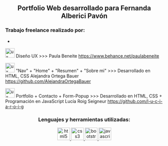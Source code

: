 
<h2 align="center">Portfolio Web desarrollado para Fernanda Alberici Pavón</h2>

<h3 align="left">Trabajo freelance realizado por: </h3>

<p align="left">

*
<img src="https://i.ibb.co/FhffHP7/ux.png" alt="ux icon" width="30" height="30"/> Diseño UX >>> Paula Beneite https://www.behance.net/paulabeneite 

<img src="https://i.ibb.co/x6KK8Tw/frontend.png" alt="ux icon" width="30" height="30"/> "Nav" + "Home" + "Resumen" + "Sobre mi" >>> Desarrollado en HTML, CSS Alejandra Ortega Bauer https://github.com/AlejandraOrtegaBauer

<img src="https://i.ibb.co/x6KK8Tw/frontend.png" alt="ux icon" width="30" height="30"/> Portfolio + Contacto + Form-Popup >>> Desarrollado en HTML, CSS + Programación en JavaScript 
Lucía Roig Seigneur https://github.com/l-u-c-i-a-r-o-i-g 

</p>

<h3 align="center">Lenguajes y herramientas utilizadas:</h3>
 <p align="center"> 
 <a href="https://www.w3.org/html/" target="_blank" rel="noreferrer"> 
<img src="https://i.ibb.co/M7WkcDY/HTML.png" alt="html5" width="40" height="40"/> </a> 
<a href="https://www.w3schools.com/css/" target="_blank" rel="noreferrer"> 
<img src="https://i.ibb.co/1znfnp9/CSS.png" alt="css3" width="40" height="40"/> </a> 
<a href="https://getbootstrap.com" target="_blank" rel="noreferrer"> 
<img src="https://i.ibb.co/zmYgCv7/BOOTSTRAP.png" alt="bootstrap" width="40" height="40"/> </a> 
<a href="https://developer.mozilla.org/en-US/docs/Web/JavaScript" target="_blank" rel="noreferrer"> 
<img src="https://i.ibb.co/K5rTsj2/JS.png" alt="javascript" width="40" height="40"/> </a>
 </p>
